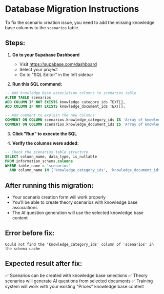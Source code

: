 # Database Migration Instructions

To fix the scenario creation issue, you need to add the missing knowledge base columns to the `scenarios` table.

## Steps:

1. **Go to your Supabase Dashboard**
   - Visit https://supabase.com/dashboard
   - Select your project
   - Go to "SQL Editor" in the left sidebar

2. **Run this SQL command:**

```sql
-- Add knowledge base association columns to scenarios table
ALTER TABLE scenarios
ADD COLUMN IF NOT EXISTS knowledge_category_ids TEXT[],
ADD COLUMN IF NOT EXISTS knowledge_document_ids TEXT[];

-- Add comment to explain the new columns
COMMENT ON COLUMN scenarios.knowledge_category_ids IS 'Array of knowledge base category IDs associated with this theory scenario';
COMMENT ON COLUMN scenarios.knowledge_document_ids IS 'Array of knowledge base document IDs associated with this theory scenario';
```

3. **Click "Run" to execute the SQL**

4. **Verify the columns were added:**

```sql
-- Check the scenarios table structure
SELECT column_name, data_type, is_nullable
FROM information_schema.columns
WHERE table_name = 'scenarios'
  AND column_name IN ('knowledge_category_ids', 'knowledge_document_ids');
```

## After running this migration:

- Your scenario creation form will work properly
- You'll be able to create theory scenarios with knowledge base associations
- The AI question generation will use the selected knowledge base content

## Error before fix:
```
Could not find the 'knowledge_category_ids' column of 'scenarios' in the schema cache
```

## Expected result after fix:
✅ Scenarios can be created with knowledge base selections
✅ Theory scenarios will generate AI questions from selected documents
✅ Training system will work with your existing "Prices" knowledge base content
